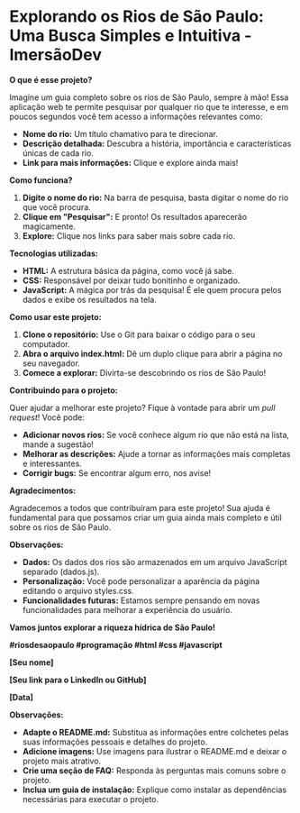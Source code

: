 # **Explorando os Rios de São Paulo: Uma Busca Simples e Intuitiva - ImersãoDev**

**O que é esse projeto?**

Imagine um guia completo sobre os rios de São Paulo, sempre à mão! Essa aplicação web te permite pesquisar por qualquer rio que te interesse, e em poucos segundos você tem acesso a informações relevantes como:

* **Nome do rio:** Um título chamativo para te direcionar.
* **Descrição detalhada:** Descubra a história, importância e características únicas de cada rio.
* **Link para mais informações:** Clique e explore ainda mais!

**Como funciona?**

1. **Digite o nome do rio:** Na barra de pesquisa, basta digitar o nome do rio que você procura.
2. **Clique em "Pesquisar":** E pronto! Os resultados aparecerão magicamente.
3. **Explore:** Clique nos links para saber mais sobre cada rio.

**Tecnologias utilizadas:**

* **HTML:** A estrutura básica da página, como você já sabe.
* **CSS:** Responsável por deixar tudo bonitinho e organizado.
* **JavaScript:** A mágica por trás da pesquisa! É ele quem procura pelos dados e exibe os resultados na tela.

**Como usar este projeto:**

1. **Clone o repositório:** Use o Git para baixar o código para o seu computador.
2. **Abra o arquivo index.html:** Dê um duplo clique para abrir a página no seu navegador.
3. **Comece a explorar:** Divirta-se descobrindo os rios de São Paulo!

**Contribuindo para o projeto:**

Quer ajudar a melhorar este projeto? Fique à vontade para abrir um *pull request*! Você pode:

* **Adicionar novos rios:** Se você conhece algum rio que não está na lista, mande a sugestão!
* **Melhorar as descrições:** Ajude a tornar as informações mais completas e interessantes.
* **Corrigir bugs:** Se encontrar algum erro, nos avise!

**Agradecimentos:**

Agradecemos a todos que contribuíram para este projeto! Sua ajuda é fundamental para que possamos criar um guia ainda mais completo e útil sobre os rios de São Paulo.

**Observações:**

* **Dados:** Os dados dos rios são armazenados em um arquivo JavaScript separado (dados.js). 
* **Personalização:** Você pode personalizar a aparência da página editando o arquivo styles.css.
* **Funcionalidades futuras:** Estamos sempre pensando em novas funcionalidades para melhorar a experiência do usuário.

**Vamos juntos explorar a riqueza hídrica de São Paulo!** 

**#riosdesaopaulo #programação #html #css #javascript**

**[Seu nome]**

**[Seu link para o LinkedIn ou GitHub]**

**[Data]**

**Observações:**

* **Adapte o README.md:** Substitua as informações entre colchetes pelas suas informações pessoais e detalhes do projeto.
* **Adicione imagens:** Use imagens para ilustrar o README.md e deixar o projeto mais atrativo.
* **Crie uma seção de FAQ:** Responda às perguntas mais comuns sobre o projeto.
* **Inclua um guia de instalação:** Explique como instalar as dependências necessárias para executar o projeto.

